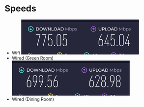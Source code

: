 # Speeds
* Wifi
![image.png](../assets/image_1704246449687_0.png)
* Wired (Green Room)
![image.png](../assets/image_1704246522866_0.png)
* Wired (Dining Room)